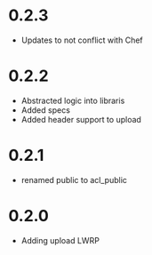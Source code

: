 # 0.2.3

* Updates to not conflict with Chef

# 0.2.2

* Abstracted logic into libraris
* Added specs
* Added header support to upload

# 0.2.1

* renamed public to acl_public

# 0.2.0

* Adding upload LWRP
